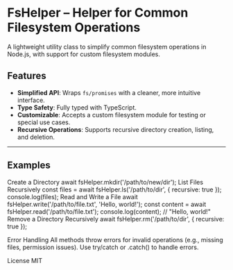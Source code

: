 # FsHelper – Helper for Common Filesystem Operations

A lightweight utility class to simplify common filesystem operations in Node.js, with support for custom filesystem modules.

## Features

- **Simplified API**: Wraps `fs/promises` with a cleaner, more intuitive interface.
- **Type Safety**: Fully typed with TypeScript.
- **Customizable**: Accepts a custom filesystem module for testing or special use cases.
- **Recursive Operations**: Supports recursive directory creation, listing, and deletion.

---

## Examples
Create a Directory
await fsHelper.mkdir('/path/to/new/dir');
List Files Recursively
const files = await fsHelper.ls('/path/to/dir', { recursive: true });
console.log(files);
Read and Write a File
await fsHelper.write('/path/to/file.txt', 'Hello, world!');
const content = await fsHelper.read('/path/to/file.txt');
console.log(content); // "Hello, world!"
Remove a Directory Recursively
await fsHelper.rm('/path/to/dir', { recursive: true });

Error Handling
All methods throw errors for invalid operations (e.g., missing files, permission issues). Use try/catch or .catch() to handle errors.

License
MIT